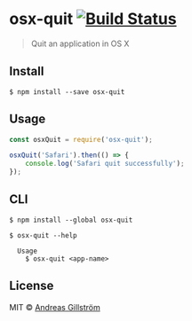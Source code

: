 # osx-quit [![Build Status](https://travis-ci.org/gillstrom/osx-quit.svg?branch=master)](https://travis-ci.org/gillstrom/osx-quit)

> Quit an application in OS X


## Install

```
$ npm install --save osx-quit
```


## Usage

```js
const osxQuit = require('osx-quit');

osxQuit('Safari').then(() => {
	console.log('Safari quit successfully');
});
```


## CLI

```
$ npm install --global osx-quit
```

```
$ osx-quit --help

  Usage
    $ osx-quit <app-name>
```


## License

MIT © [Andreas Gillström](http://github.com/gillstrom)
